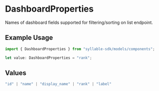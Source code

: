 # DashboardProperties

Names of dashboard fields supported for filtering/sorting on list endpoint.

## Example Usage

```typescript
import { DashboardProperties } from "syllable-sdk/models/components";

let value: DashboardProperties = "rank";
```

## Values

```typescript
"id" | "name" | "display_name" | "rank" | "label"
```